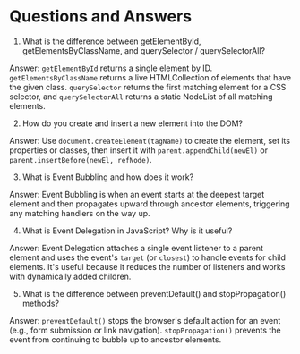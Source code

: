 
# Questions and Answers

1. What is the difference between getElementById, getElementsByClassName, and querySelector / querySelectorAll?

Answer: `getElementById` returns a single element by ID. `getElementsByClassName` returns a live HTMLCollection of elements that have the given class. `querySelector` returns the first matching element for a CSS selector, and `querySelectorAll` returns a static NodeList of all matching elements.

2. How do you create and insert a new element into the DOM?

Answer: Use `document.createElement(tagName)` to create the element, set its properties or classes, then insert it with `parent.appendChild(newEl)` or `parent.insertBefore(newEl, refNode)`.

3. What is Event Bubbling and how does it work?

Answer: Event Bubbling is when an event starts at the deepest target element and then propagates upward through ancestor elements, triggering any matching handlers on the way up.

4. What is Event Delegation in JavaScript? Why is it useful?

Answer: Event Delegation attaches a single event listener to a parent element and uses the event's `target` (or `closest`) to handle events for child elements. It's useful because it reduces the number of listeners and works with dynamically added children.

5. What is the difference between preventDefault() and stopPropagation() methods?

Answer: `preventDefault()` stops the browser's default action for an event (e.g., form submission or link navigation). `stopPropagation()` prevents the event from continuing to bubble up to ancestor elements.